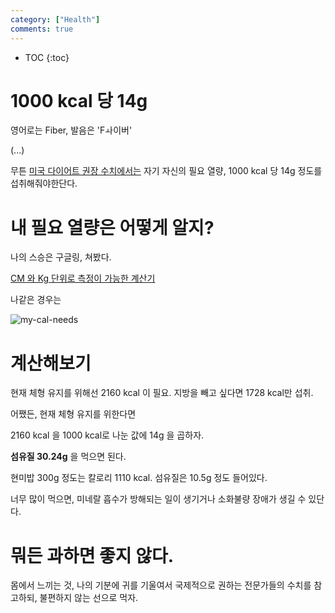```yaml
---
category: ["Health"]
comments: true
---
```


* TOC
{:toc}


# 1000 kcal 당 14g

영어로는 Fiber, 발음은 'Fㅘ이버'

(...)



무튼 [미국 다이어트 권장 수치에서는](https://healthyeating.sfgate.com/calculate-much-fiber-one-needs-day-4814.html) 
자기 자신의 필요 열량, 1000 kcal 당 14g 정도를 섭취해줘야한단다.


# 내 필요 열량은 어떻게 알지?

나의 스승은 구글링, 쳐봤다.

[CM 와 Kg 단위로 측정이 가능한 계산기](https://www.freedieting.com/calorie-calculator)

나같은 경우는 

![my-cal-needs](https://user-images.githubusercontent.com/35059428/55704794-ad4c9f80-5a0f-11e9-9ae5-6dd5f2c26e69.png)

# 계산해보기

현재 체형 유지를 위해선 2160 kcal 이 필요.
지방을 빼고 싶다면 1728 kcal만 섭취.

어쨌든, 현재 체형 유지를 위한다면

2160 kcal 을 1000 kcal로 나눈 값에 14g 을 곱하자.

**섬유질 30.24g** 을 먹으면 된다.

현미밥 300g 정도는 칼로리 1110 kcal.
섬유질은 10.5g 정도 들어있다.

너무 많이 먹으면, 미네랄 흡수가 방해되는 일이 생기거나
소화불량 장애가 생길 수 있단다.


# 뭐든 과하면 좋지 않다.

몸에서 느끼는 것, 나의 기분에 귀를 기울여서 
국제적으로 권하는 전문가들의 수치를 참고하되,
불편하지 않는 선으로 먹자.

